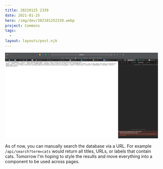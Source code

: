 ```yaml
---
title: 20210125 2339
date: 2021-01-25
hero: /img/dev/202101252339.webp
project: Commons
tags:
  -
layout: layouts/post.njk
---
```


![WIP image for 202101252339](/img/dev/202101252339.webp)

As of now, you can manually search the database via a URL. For example `/api/search?term=cats` would return all titles, URLs, or labels that contain cats. Tomorrow I'm hoping to style the results and move everything into a component to be used across pages.

